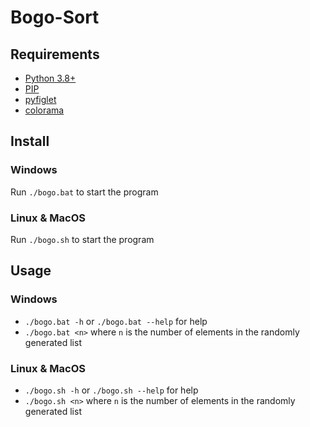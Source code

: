 # Bogo-Sort

## Requirements

- [Python 3.8+](https://www.python.org/downloads/)
- [PIP](https://pypi.org/project/pip/)
- [pyfiglet](https://pypi.org/project/pyfiglet/)
- [colorama](https://pypi.org/project/colorama/)

## Install

### Windows

Run `./bogo.bat` to start the program

### Linux & MacOS

Run `./bogo.sh` to start the program

## Usage

### Windows

- `./bogo.bat -h` or `./bogo.bat --help` for help
- `./bogo.bat <n>` where `n` is the number of elements in the randomly generated list

### Linux & MacOS

- `./bogo.sh -h` or `./bogo.sh --help` for help
- `./bogo.sh <n>` where `n` is the number of elements in the randomly generated list